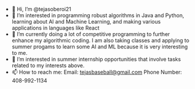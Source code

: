 - 👋 Hi, I’m @tejasoberoi21
- 👀 I’m interested in programming robust algorithms in Java and Python, learning about AI and Machine Learning, and making various applications in languages like React 
- 🌱 I’m currently doing a lot of competitive programming to further enhance my algorithmic coding. I am also taking classes and applying to summer progams
to learn some AI and ML because it is very interesting to me. 
- 💞️ I’m interested in summer internship opportunities that involve tasks related to my interests above.
- 📫 How to reach me:
     Email: tejasbaseball@gmail.com
     Phone Number: 408-992-1134

<!---
tejasoberoi21/tejasoberoi21 is a ✨ special ✨ repository because its `README.md` (this file) appears on your GitHub profile.
You can click the Preview link to take a look at your changes.
--->
